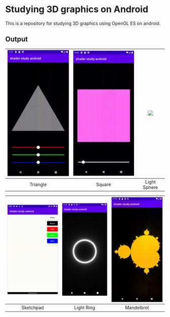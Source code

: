 # Studying 3D graphics on Android
This is a repository for studying 3D graphics using OpenGL ES on android.

## Output
|<img src="https://github.com/Komeyama/shader-study-android/blob/main/art/triangle.gif" width="230">|<img src="https://github.com/Komeyama/shader-study-android/blob/main/art/square.gif" width="230">|<img src="https://github.com/Komeyama/shader-study-android/blob/main/art/light_sphere.gif" width="230">|
|:---:|:---:|:---:|
|Triangle|Square|Light Sphere|

|<img src="https://github.com/Komeyama/shader-study-android/blob/main/art/sketchpad.gif" width="230">|<img src="https://github.com/Komeyama/shader-study-android/blob/main/art/light_ring.png" width="230">|<img src="https://github.com/Komeyama/shader-study-android/blob/main/art/mandelbrot.gif" width="230">|
|:---:|:---:|:---:|
|Sketchpad|Light Ring|Mandelbrot|
